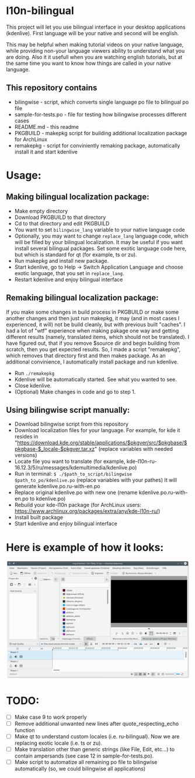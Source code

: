 # l10n-bilingual
This project will let you use bilingual interface in your desktop applications (kdenlive).
First language will be your native and second will be english.

This may be helpful when making tutorial videos on your native language, while providing non-your language viewers ability to understand what you are doing.
Also it it usefull when you are watching english tutorials, but at the same time you want to know how things are called in your native language.


## This repository contains

* bilingwise - script, which converts single language po file to bilingual po file
* sample-for-tests.po - file for testing how bilingwise processes different cases
* README.md - this readme
* PKGBUILD - makepkg script for building additional localization package for ArchLinux
* remakepkg - script for conviniently remaking package, automatically install it and start kdenlive

# Usage:

## Making bilingual localization package:
* Make empty directory
* Download PKGBUILD to that directory
* Cd to that directory and edit PKGBUILD
 * You want to set ```bilingwise_lang``` variable to your native language code
 * Optionally, you may want to change ```replace_lang``` language code, which will be filled by your bilingual localization. It may be useful if you want install several bilingual packages. Set some exotic language code here, but which is standard for qt (for example, ts or zu).
* Run makepkg and install new package.
* Start kdenlive, go to Help -> Switch Application Language and choose exotic language, that you set in ```replace_lang```.
* Restart kdenlive and enjoy bilingual interface

## Remaking bilingual localization package:
If you make some changes in build process in PKGBUILD or make some another changes and then just run makepkg, it may (and in most cases I experienced, it will) not be build cleanly, but with previous built "caches". I had a lot of "wtf" experience when making pakage one way and getting different results (namely, translated items, which should not be translated).
I have figured out, that if you remove $source dir and begin building from scratch, then you get expected results.
So, I made a script "remakepkg", which removes that directory first and then makes package. As an additional convinience, I automatically install package and run kdenlive.

* Run ``` ./remakepkg ```
* Kdenlive will be automatically started. See what you wanted to see.
* Close kdenlive.
* (Optional) Make changes in code and go to step 1.


## Using bilingwise script manually:
* Download bilingwise script from this repository
* Download localization files for your language. For example, for kde it resides in
  "https://download.kde.org/stable/applications/$pkgver/src/$pkgbase/$pkgbase-$_locale-$pkgver.tar.xz"
  (replace variables with needed versions)
* Locate file you want to translate (for example, kde-l10n-ru-16.12.3/5/ru/messages/kdemultimedia/kdenlive.po)
* Run in terminal:
    `$ ./$path_to_script/bilingwise $path_to_po/kdenlive.po`
  (replace variables with your pathes)
  It will generate kdenlive.po.ru-with-en.po
* Replace original kdenlive.po with new one (rename kdenlive.po.ru-with-en.po to kdenlive.po)
* Rebuild your kde-l10n package (for ArchLinux users: https://www.archlinux.org/packages/extra/any/kde-l10n-ru/)
* Install built package
* Start kdenlive and enjoy bilingual interface

# Here is example of how it looks:
![Screenshot](screenshots/kdenlive_partly_bilingual.png)

# TODO:
- [ ] Make case 9 to work properly
- [ ] Remove additional unwanted new lines after quote_respecting_echo function
- [ ] Make qt to understand custom locales (i.e. ru-bilingual). Now we are replacing exotic locale (i.e. ts or zu).
- [ ] Make translation other than generic strings (like File, Edit, etc...) to contain ampersands (see case 12 in sample-for-tests.po).
- [ ] Make script to automatize all remaining po file to bilingwise automatically (so, we could bilingwise all applications)
